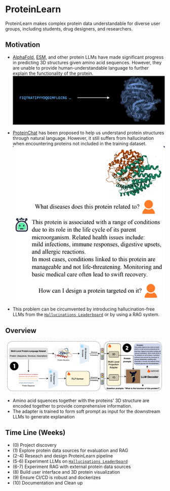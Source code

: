 # ProteinLearn

ProteinLearn makes complex protein data understandable for diverse user groups, including students, drug designers, and researchers.

## Motivation

- [AlphaFold](https://www.nature.com/articles/s41586-021-03819-2), [ESM](https://www.biorxiv.org/content/10.1101/2022.07.20.500902v1.full.pdf), and other protein LLMs have made significant progress in predicting 3D structures given amino acid sequences. However, they are unable to provide human-understandable language to further explain the functionality of the protein.
![Architecture](./attachments/motivation.png)

- [ProteinChat](https://openreview.net/pdf/6344e8a42ab8c7aa6806cf146c527406cee1b786.pdf) has been proposed to help us understand protein structures through natural language. However, it still suffers from hallucination when encountering proteins not included in the training dataset.
![Conversation](./attachments/conversation1.png)

- This problem can be circumvented by introducing hallucination-free LLMs from the [`Hallucinations Leaderboard`](https://huggingface.co/spaces/hallucinations-leaderboard/leaderboard) or by using a RAG system.

## Overview
![Architecture](./attachments/overview.png)

- Amino acid squences together with the proteins' 3D structure are encoded together to provide comprehensive information. 
- The adapter is trained to form soft prompt as input for the downstream LLMs to generate explanation

## Time Line (Weeks)

- (0) Project discovery
- (1) Explore protein data sources for evaluation and RAG
- (2-4) Reseach and design ProteinLearn pipeline
- (5-6) Experiment LLMs on [`Hallucinations Leaderboard`](https://huggingface.co/spaces/hallucinations-leaderboard/leaderboard) 
- (6-7) Experiment RAG with external protein data sources
- (8) Build user interface and 3D protein visualization
- (9) Ensure CI/CD is robust and dockerizes
- (10) Documentation and Clean up
